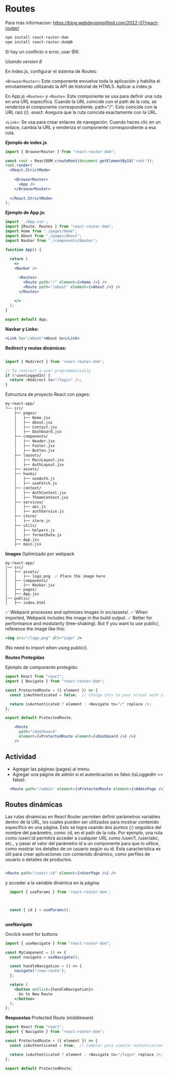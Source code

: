 
# Routes
Para más informacion: https://blog.webdevsimplified.com/2022-07/react-router/

```bash
npm install react-router-dom
npm install react-router-dom@6
```
Si hay un conflicto o error, usar @6.

*Usando version 6*

En Index.js, configurar el sistema de Routes:

`<BrowserRouter>`: Este componente envuelve toda la aplicación y habilita el enrutamiento utilizando la API de historial de HTML5. Aplicar a index.js

En App.js
`<Routes>` y `<Route>`: Este componente se usa para definir una ruta en una URL específica. Cuando la URL coincide con el path de la ruta, se renderiza el componente correspondiente.
path="/": Esto coincide con la URL raíz (/).
exact: Asegura que la ruta coincida exactamente con la URL.

`<Link>`: Se usa para crear enlaces de navegación. Cuando haces clic en un enlace, cambia la URL y renderiza el componente correspondiente a esa ruta.

**Ejemplo de index.js**

```jsx
import { BrowserRouter } from "react-router-dom";

const root = ReactDOM.createRoot(document.getElementById('root'));
root.render(
  <React.StrictMode>
    
    <BrowserRouter>
      <App />
    </BrowserRouter>
   
  </React.StrictMode>
);
```

**Ejemplo de App.js:**

```jsx
import './App.css';
import {Route, Routes } from "react-router-dom";
import Home from "./pages/Home";
import About from "./pages/About";
import Navbar from "./components/Navbar";

function App() {
 
  return (
    <>
    <Navbar />

      <Routes>
        <Route path="/" element={<Home />} />
        <Route path="/about" element={<About />} />
      </Routes>
  
    </>
  );
}

export default App;

```

**Navbar y Links:**

```jsx
<Link to="/about">About Us</Link>
```


**Redirect y routas dinámicas:**

```javascript

import { Redirect } from 'react-router-dom';

// To redirect a user programmatically
if (!userLoggedIn) {
  return <Redirect to="/login" />;
}

```

Estructura de proyecto React con pages:
```bash
my-react-app/
└── src/
    ├── pages/
    │   ├── Home.jsx
    │   ├── About.jsx
    │   ├── Contact.jsx
    │   ├── Dashboard.jsx
    ├── components/
    │   ├── Header.jsx
    │   ├── Footer.jsx
    │   ├── Button.jsx
    ├── layouts/
    │   ├── MainLayout.jsx
    │   ├── AuthLayout.jsx
    ├── assets/
    ├── hooks/
    │   ├── useAuth.js
    │   ├── useFetch.js
    ├── context/
    │   ├── AuthContext.jsx
    │   ├── ThemeContext.jsx
    ├── services/
    │   ├── api.js
    │   ├── authService.js
    ├── store/
    │   ├── store.js
    ├── utils/
    │   ├── helpers.js
    │   ├── formatDate.js
    ├── App.jsx
    ├── main.jsx
```


**Images**
Optimizado por webpack

```
my-react-app/
│── src/
│   ├── assets/
│   │   ├── logo.png  ✅ Place the image here
│   ├── components/
│   │   ├── Navbar.jsx
│   ├── pages/
│   ├── App.jsx
│── public/
│   ├── index.html
```

✅ Webpack processes and optimizes images in src/assets/.
✅ When imported, Webpack includes the image in the build output.
✅ Better for performance and modularity (tree-shaking).
But if you want to use public/, reference the image like this:

```jsx
<img src="/logo.png" alt="Logo" />
```
(No need to import when using public/).

**Routes Protegidas**

Ejemplo de componente protegido:

```jsx
import React from "react";
import { Navigate } from "react-router-dom";

const ProtectedRoute = ({ element }) => {
  const isAuthenticated = false;  // Change this to your actual auth state

  return isAuthenticated ? element : <Navigate to="/" replace />;
};

export default ProtectedRoute;


```

```jsx
    <Route
      path="/dashboard"
      element={<ProtectedRoute element={<Dashboard />} />}
    />
```



## Actividad
- Agregar las páginas (pages) al menu.
- Agregar una página de admin si el autenticacion es falso (isLoggedIn == false):

```jsx
  <Route path="/admin" element={<ProtectedRoute element={<AdminPage />} />} />
```



## Routes dinámicas
Las rutas dinámicas en React Router permiten definir parámetros variables dentro de la URL, los cuales pueden ser utilizados para mostrar contenido específico en una página. Esto se logra usando dos puntos (:) seguidos del nombre del parámetro, como :id, en el path de la ruta. Por ejemplo, una ruta como /user/:id permitirá acceder a cualquier URL como /user/1, /user/abc, etc., y pasar el valor del parámetro id a un componente para que lo utilice, como mostrar los detalles de un usuario según su id. Esta característica es útil para crear aplicaciones con contenido dinámico, como perfiles de usuario o detalles de productos.

```jsx

<Route path="/user/:id" element={<UserPage />} />
```

y acceder a la variable dinámica en la página:
```jsx
  import { useParams } from 'react-router-dom';



  const { id } = useParams();
  
```

**useNavigate**

Onclick event for buttons

```jsx
import { useNavigate } from "react-router-dom";

const MyComponent = () => {
  const navigate = useNavigate();

  const handleNavigation = () => {
    navigate("/new-route");
  };

  return (
    <button onClick={handleNavigation}>
      Go to New Route
    </button>
  );
};


```




**Respuestas**
Protected Route (middleware)

```jsx
import React from "react";
import { Navigate } from "react-router-dom";

const ProtectedRoute = ({ element }) => {
  const isAuthenticated = true;  // Cambiar para simular autenticacion

  return isAuthenticated ? element : <Navigate to="/login" replace />;
};

export default ProtectedRoute;

```